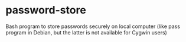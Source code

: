 # password-store
Bash program to store passwords securely on local computer  (like pass program in Debian, but the latter is not available for Cygwin users)
